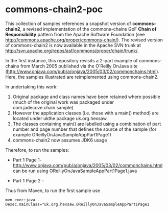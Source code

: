 commons-chain2-poc
==================

This collection of samples references a snapshot version of **commons-chain2**, a revised implementation of 
the commons-chains GoF **Chain of Responsibility** pattern from the Apache Software Foundation (see http://commons.apache.org/proper/commons-chain/). 
The revised version of commons-chain2 is now available in the Apache SVN trunk at http://svn.apache.org/repos/asf/commons/proper/chain/trunk/. 

In the first instance, this repository revisits a 2-part example of commons-chains from March 2005  published via 
the O'Reilly OnJava site (http://www.onjava.com/pub/a/onjava/2005/03/02/commonchains.html). Here, the samples illustrated
are reimplemented using commons-chain2. 

In undertaking this work:

1. Original package and class names have been retained where possible (much of the original work was packaged under com.jadecove.chain.sample)
2. However the application classes (i.e. those with a main() method) are located under ukthe package uk.org.hexsaw.
3. The classes containing main() are labelled using a combination of part number and page number that defines the source of the sample (for example OReillyOnJavaSampleAppPart1Page1)
4. commons-chain2 now assumes JDK6 usage

Therefore, to run the samples:

* Part 1 Page 1- http://www.onjava.com/pub/a/onjava/2005/03/02/commonchains.html can be run using  OReillyOnJavaSampleAppPart1Page1.java

* Part 1 Page 2 - 

Thus from Maven, to run the first sample use

	mvn exec:java -Dexec.mainClass="uk.org.hexsaw.OReillyOnJavaSampleAppPart1Page1
